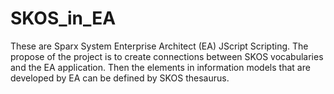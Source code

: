 # SKOS_in_EA
These are Sparx System Enterprise Architect (EA) JScript Scripting. The propose of the project is to create connections between SKOS vocabularies and the EA application. Then the elements in information models that are developed by EA can be defined by SKOS thesaurus.
